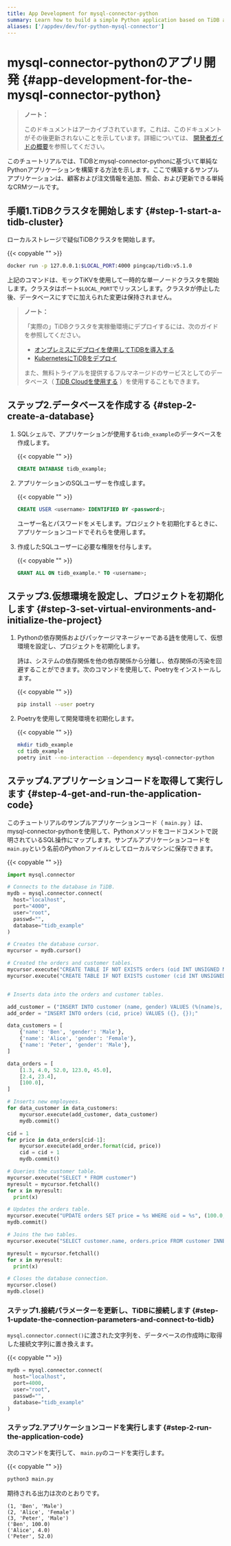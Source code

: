 ```yaml
---
title: App Development for mysql-connector-python
summary: Learn how to build a simple Python application based on TiDB and mysql-connector-python.
aliases: ['/appdev/dev/for-python-mysql-connector']
---
```


# mysql-connector-pythonのアプリ開発 {#app-development-for-the-mysql-connector-python}

> **ノート：**
>
> このドキュメントはアーカイブされています。これは、このドキュメントがその後更新されないことを示しています。詳細については、 [開発者ガイドの概要](/develop/dev-guide-overview.md)を参照してください。

このチュートリアルでは、TiDBとmysql-connector-pythonに基づいて単純なPythonアプリケーションを構築する方法を示します。ここで構築するサンプルアプリケーションは、顧客および注文情報を追加、照会、および更新できる単純なCRMツールです。

## 手順1.TiDBクラスタを開始します {#step-1-start-a-tidb-cluster}

ローカルストレージで疑似TiDBクラスタを開始します。

{{< copyable "" >}}

```bash
docker run -p 127.0.0.1:$LOCAL_PORT:4000 pingcap/tidb:v5.1.0
```

上記のコマンドは、モックTiKVを使用して一時的な単一ノードクラスタを開始します。クラスタはポート`$LOCAL_PORT`でリッスンします。クラスタが停止した後、データベースにすでに加えられた変更は保持されません。

> **ノート：**
>
> 「実際の」TiDBクラスタを実稼働環境にデプロイするには、次のガイドを参照してください。
>
> -   [オンプレミスにデプロイを使用してTiDBを導入する](https://docs.pingcap.com/tidb/v5.1/production-deployment-using-tiup)
> -   [KubernetesにTiDBをデプロイ](https://docs.pingcap.com/tidb-in-kubernetes/stable)
>
> また、無料トライアルを提供するフルマネージドのサービスとしてのデータベース（ [TiDB Cloudを使用する](https://pingcap.com/products/tidbcloud/) ）を使用することもできます。

## ステップ2.データベースを作成する {#step-2-create-a-database}

1.  SQLシェルで、アプリケーションが使用する`tidb_example`のデータベースを作成します。

    {{< copyable "" >}}

    ```sql
    CREATE DATABASE tidb_example;
    ```

2.  アプリケーションのSQLユーザーを作成します。

    {{< copyable "" >}}

    ```sql
    CREATE USER <username> IDENTIFIED BY <password>;
    ```

    ユーザー名とパスワードをメモします。プロジェクトを初期化するときに、アプリケーションコードでそれらを使用します。

3.  作成したSQLユーザーに必要な権限を付与します。

    {{< copyable "" >}}

    ```sql
    GRANT ALL ON tidb_example.* TO <username>;
    ```

## ステップ3.仮想環境を設定し、プロジェクトを初期化します {#step-3-set-virtual-environments-and-initialize-the-project}

1.  Pythonの依存関係およびパッケージマネージャーである[詩](https://python-poetry.org/docs/)を使用して、仮想環境を設定し、プロジェクトを初期化します。

    詩は、システムの依存関係を他の依存関係から分離し、依存関係の汚染を回避することができます。次のコマンドを使用して、Poetryをインストールします。

    {{< copyable "" >}}

    ```bash
    pip install --user poetry
    ```

2.  Poetryを使用して開発環境を初期化します。

    {{< copyable "" >}}

    ```bash
    mkdir tidb_example
    cd tidb_example
    poetry init --no-interaction --dependency mysql-connector-python
    ```

## ステップ4.アプリケーションコードを取得して実行します {#step-4-get-and-run-the-application-code}

このチュートリアルのサンプルアプリケーションコード（ `main.py` ）は、mysql-connector-pythonを使用して、Pythonメソッドをコードコメントで説明されているSQL操作にマップします。サンプルアプリケーションコードを`main.py`という名前のPythonファイルとしてローカルマシンに保存できます。

{{< copyable "" >}}

```python
import mysql.connector

# Connects to the database in TiDB.
mydb = mysql.connector.connect(
  host="localhost",
  port="4000",
  user="root",
  passwd="",
  database="tidb_example"
)

# Creates the database cursor.
mycursor = mydb.cursor()

# Created the orders and customer tables.
mycursor.execute("CREATE TABLE IF NOT EXISTS orders (oid INT UNSIGNED NOT NULL PRIMARY KEY AUTO_INCREMENT, cid INT UNSIGNED, price FLOAT);")
mycursor.execute("CREATE TABLE IF NOT EXISTS customer (cid INT UNSIGNED NOT NULL PRIMARY KEY AUTO_INCREMENT, name VARCHAR(255), gender ENUM ('Male', 'Female') NOT NULL)")


# Inserts data into the orders and customer tables.

add_customer = ("INSERT INTO customer (name, gender) VALUES (%(name)s, %(gender)s);")
add_order = "INSERT INTO orders (cid, price) VALUES ({}, {});"

data_customers = [
    {'name': 'Ben', 'gender': 'Male'},
    {'name': 'Alice', 'gender': 'Female'},
    {'name': 'Peter', 'gender': 'Male'},
]

data_orders = [
    [1.3, 4.0, 52.0, 123.0, 45.0],
    [2.4, 23.4],
    [100.0],
]

# Inserts new employees.
for data_customer in data_customers:
    mycursor.execute(add_customer, data_customer)
    mydb.commit()

cid = 1
for price in data_orders[cid-1]:
    mycursor.execute(add_order.format(cid, price))
    cid = cid + 1
    mydb.commit()

# Queries the customer table.
mycursor.execute("SELECT * FROM customer")
myresult = mycursor.fetchall()
for x in myresult:
  print(x)

# Updates the orders table.
mycursor.execute("UPDATE orders SET price = %s WHERE oid = %s", (100.0, 1))
mydb.commit()

# Joins the two tables.
mycursor.execute("SELECT customer.name, orders.price FROM customer INNER JOIN orders ON customer.cid = orders.cid")

myresult = mycursor.fetchall()
for x in myresult:
  print(x)

# Closes the database connection.
mycursor.close()
mydb.close()
```

### ステップ1.接続パラメーターを更新し、TiDBに接続します {#step-1-update-the-connection-parameters-and-connect-to-tidb}

`mysql.connector.connect()`に渡された文字列を、データベースの作成時に取得した接続文字列に置き換えます。

{{< copyable "" >}}

```python
mydb = mysql.connector.connect(
  host="localhost",
  port=4000,
  user="root",
  passwd="",
  database="tidb_example"
)
```

### ステップ2.アプリケーションコードを実行します {#step-2-run-the-application-code}

次のコマンドを実行して、 `main.py`のコードを実行します。

{{< copyable "" >}}

```python
python3 main.py
```

期待される出力は次のとおりです。

```
(1, 'Ben', 'Male')
(2, 'Alice', 'Female')
(3, 'Peter', 'Male')
('Ben', 100.0)
('Alice', 4.0)
('Peter', 52.0)
```
